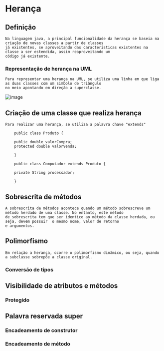 # Herança
## Definição
    Na linguagem java, a principal funcionalidade da herança se baseia na criação de novas classes a partir de classes
    já existentes, se aproveitando das características existentes na classe a ser estendida, assim reaproveitando um 
    código já existente.
    
### Representação de herança na UML
    Para representar uma herança na UML, se utiliza uma linha em que liga as duas classes com um simbolo de triângulo 
    no meio apontando em direção a superclasse.
![image](https://user-images.githubusercontent.com/104447964/190523099-ed6887e8-c92f-418d-ac41-7dec82455667.png)

## Criação de uma classe que realiza herança
    Para realizar uma herança, se utiliza a palavra chave "extends"
    
        public class Produto {

        public double valorCompra;
        protected double valorVenda;

        }

        public class Computador extends Produto {

        private String processador;

        }
        
## Sobrescrita de métodos
    A sobrescrita de métodos acontece quando um método sobrescreve um método herdado de uma classe. No entanto, este método 
    de sobrescrita tem que ser identico ao método da classe herdada, ou seja, devem possuir  o mesmo nome, valor de retorno 
    e argumentos.
## Polimorfismo
    Em relação a herança, ocorre o polimorfismo dinâmico, ou seja, quando a subclasse sobrepõe a classe original.
### Conversão de tipos
## Visibilidade de atributos e métodos
### Protegido
## Palavra reservada super
### Encadeamento de construtor
### Encadeamento de método
